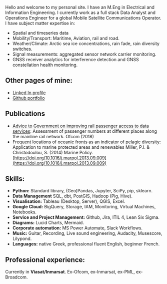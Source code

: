 Hello and welcome to my personal site. 
I have an M.Eng in Electrical and Information Engineering. I currently work as a full stack Data Analyst and Operations Engineer for a global Mobile Satellite Communications Operator.
I have subject matter expertise in:
  - Spatial and timeseries data
  - Mobility/Transport: Maritime, Aviation, rail and road.
  - Weather/Climate: Arctic sea ice concentrations, rain fade, rain diversity switches.
  - Signal measurements: aggregated sensor network carrier monitoring. 
  - GNSS receiver analytics for interference detection and GNSS constellation health monitoring.

## Other pages of mine:
- [Linked In profile](https://www.linkedin.com/in/stelios-christodoulou-4869aa250/)
- [Github portfolio](https://github.com/stelios-c) 

## Publications
- [Advice to Government on improving rail passenger access to data services](https://www.ofcom.org.uk/siteassets/resources/documents/phones-telecoms-and-internet/information-for-industry/other/rail-connectivity-advice-dcms.pdf): Assessment of passenger numbers at different places along the mainline rail network. Ofcom (2018)
- Frequent locations of oceanic fronts as an indicator of pelagic diversity: Application to marine protected areas and renewables Miller, P.I. & Christodoulou, S. (2014) Marine Policy. [https://doi.org/10.1016/j.marpol.2013.09.009](https://doi.org/10.1016/j.marpol.2013.09.009)

## Skills:  
- **Python:** Standard library, (Geo)Pandas, Jupyter, SciPy, pip, sklearn.
- **Data Management** SQL, dbt, PostGIS, Hadoop (Pig, Hive).
- **Visualisation:**  Tableau (Desktop, Server), QGIS, Excel.
- **Google Cloud:** BigQuery, Storage, IAM, Monitoring, Virtual Machines, Notebooks.
- **Service and Project Management:**  Github, Jira, ITIL 4, Lean Six Sigma.  
- **Diagrams:** Lucid Charts, Mermaid.
- **Corporate automation:** MS Power Automate, Slack Workflows.
- **Music:** Guitar, Recording, Live sound engineering, Audacity, Musescore, Lilypond.
- **Languages:** native Greek, professional fluent English, beginner French.


## Professional experience:
 Currently in **Viasat/Inmarsat**. Ex-Ofcom, ex-Inmarsat, ex-PML, ex-Broadcom.
